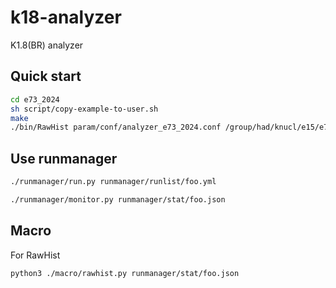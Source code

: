 k18-analyzer
============

K1.8(BR) analyzer

## Quick start

```sh
cd e73_2024
sh script/copy-example-to-user.sh
make
./bin/RawHist param/conf/analyzer_e73_2024.conf /group/had/knucl/e15/e73_data/run91/run00117.dat.gz tmp.root
```

## Use runmanager

```sh
./runmanager/run.py runmanager/runlist/foo.yml
```

```sh
./runmanager/monitor.py runmanager/stat/foo.json
```

## Macro

For RawHist

```sh
python3 ./macro/rawhist.py runmanager/stat/foo.json
```
